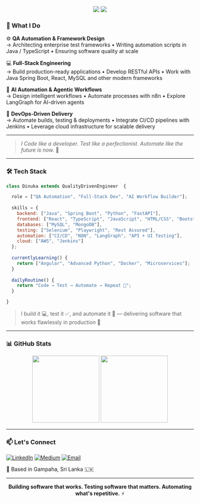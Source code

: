 <div align="center">
  <img src="https://capsule-render.vercel.app/api?type=waving&color=0:00FF87,100:00D4FF&height=120&section=header&text=QA%20Automation%20Engineer%20•%20Full-Stack%20Developer%20•%20AI%20Workflow%20Architect&fontSize=25&fontColor=fff&animation=fadeIn&fontAlignY=38" />

  <img src="https://readme-typing-svg.herokuapp.com/?font=Righteous&size=35&center=true&vCenter=true&width=500&height=70&duration=4000&lines=Hi+There!+👋;+I'm+Dinuka+Pramod!+👨‍💻;" />
</div>

### 🎯 What I Do

⚙️ **QA Automation & Framework Design**  
→ Architecting enterprise test frameworks • Writing automation scripts in Java / TypeScript • Ensuring software quality at scale

💻 **Full-Stack Engineering**  
→ Build production-ready applications • Develop RESTful APIs • Work with Java Spring Boot, React, MySQL and other modern frameworks

🤖 **AI Automation & Agentic Workflows**  
→ Design intelligent workflows • Automate processes with n8n • Explore LangGraph for AI-driven agents

🚀 **DevOps-Driven Delivery**  
→ Automate builds, testing & deployments • Integrate CI/CD pipelines with Jenkins • Leverage cloud infrastructure for scalable delivery

---
> *I Code like a developer. Test like a perfectionist. Automate like the future is now.* 🚀
---

### 🛠️ Tech Stack

```javascript
class Dinuka extends QualityDrivenEngineer  {

  role = ["QA Automation", "Full-Stack Dev", "AI Workflow Builder"];
  
  skills = {
    backend: ["Java", "Spring Boot", "Python", "FastAPI"],
    frontend: ["React", "TypeScript", "JavaScript", "HTML/CSS", "Bootstrap"],
    databases: ["MySQL", "MongoDB"],
    testing: ["Selenium", "Playwright", "Rest Assured"],
    automation: ["CI/CD", "N8N", "LangGraph", "API + UI Testing"],
    cloud: ["AWS", "Jenkins"]
  };
  
  currentlyLearning() {
    return ["Angular", "Advanced Python", "Docker", "Microservices"];
  }
  
  dailyRoutine() {
    return "Code → Test → Automate → Repeat 🚀";
  }

}
```
> I build it 💻, test it ✅, and automate it 🤖 — delivering software that works flawlessly in production 🚀
---

### 📊 GitHub Stats

<div align="center">
  <img height="180em" src="https://github-readme-stats.vercel.app/api?username=Dinuk-A&show_icons=true&theme=tokyonight&hide_border=true&include_all_commits=true" />
   <img height="180em" src="https://github-readme-stats.vercel.app/api/top-langs/?username=Dinuk-A&layout=compact&theme=tokyonight&hide_border=true&langs_count=8" />
</div>

---


### 📫 Let's Connect

[![LinkedIn](https://img.shields.io/badge/LinkedIn-Connect-0077B5?style=for-the-badge&logo=linkedin)](https://linkedin.com/in/dinuka-pramod)
[![Medium](https://img.shields.io/badge/Medium-Follow-12100E?style=for-the-badge&logo=medium)](https://medium.com/@Dinuka101)
[![Email](https://img.shields.io/badge/Email-Contact-D14836?style=for-the-badge&logo=gmail)](mailto:dinukah98@gmail.com)

📍 Based in Gampaha, Sri Lanka 🇱🇰

---

<div align="center">

**Building software that works. Testing software that matters. Automating what's repetitive.** ⚡

</div>
